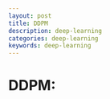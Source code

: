 ```yaml
---
layout: post
title: DDPM
description: deep-learning
categories: deep-learning
keywords: deep-learning
---
```


# DDPM:

